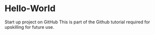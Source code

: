 # Hello-World
Start up project on GitHub
This is part of the Github tutorial required for upskilling for future use.

